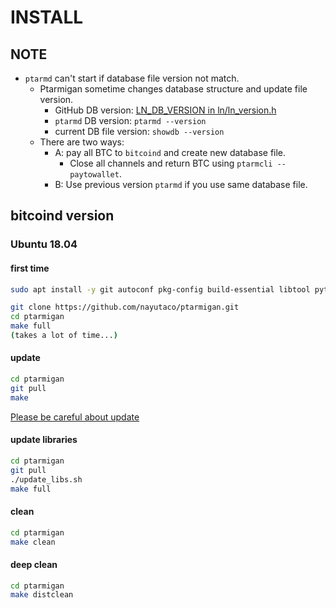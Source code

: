 # INSTALL

## NOTE

* `ptarmd` can't start if database file version not match.
  * Ptarmigan sometime changes database structure and update file version.
    * GitHub DB version: [LN_DB_VERSION in ln/ln_version.h](https://github.com/nayutaco/ptarmigan/blob/development/ln/ln_version.h)
    * `ptarmd` DB version: `ptarmd --version`
    * current DB file version: `showdb --version`
  * There are two ways:
    * A: pay all BTC to `bitcoind` and create new database file.
      * Close all channels and return BTC using `ptarmcli --paytowallet`.
    * B: Use previous version `ptarmd` if you use same database file.

## bitcoind version

### Ubuntu 18.04

#### first time

```bash
sudo apt install -y git autoconf pkg-config build-essential libtool python3 wget jq bc

git clone https://github.com/nayutaco/ptarmigan.git
cd ptarmigan
make full
(takes a lot of time...)
```

#### update

```bash
cd ptarmigan
git pull
make
```

[Please be careful about update](#NOTE)

#### update libraries

```bash
cd ptarmigan
git pull
./update_libs.sh
make full
```

#### clean

```bash
cd ptarmigan
make clean
```

#### deep clean

```bash
cd ptarmigan
make distclean
```